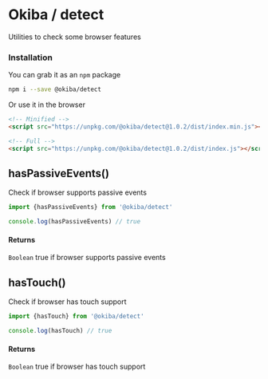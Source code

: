 

# Okiba / detect
Utilities to check some browser features




### Installation

You can grab it as an `npm` package 
```bash
npm i --save @okiba/detect
```

Or use it in the browser
```html
<!-- Minified -->
<script src="https://unpkg.com/@okiba/detect@1.0.2/dist/index.min.js"></script>

<!-- Full -->
<script src="https://unpkg.com/@okiba/detect@1.0.2/dist/index.js"></script>
```




## hasPassiveEvents()


Check if browser supports passive events






```javascript
import {hasPassiveEvents} from '@okiba/detect'

console.log(hasPassiveEvents) // true
```




#### Returns

`Boolean` true if browser supports passive events
## hasTouch()


Check if browser has touch support






```javascript
import {hasTouch} from '@okiba/detect'

console.log(hasTouch) // true
```




#### Returns

`Boolean` true if browser has touch support